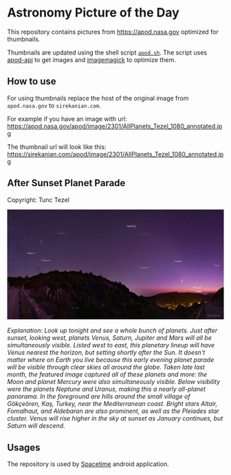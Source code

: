 # Astronomy Picture of the Day

This repository contains pictures from https://apod.nasa.gov optimized for thumbnails.

Thumbnails are updated using the shell script [`apod.sh`](apod.sh). The script
uses [apod-api](https://github.com/nasa/apod-api) to get images and [imagemagick](https://imagemagick.org) to
optimize them.

## How to use

For using thumbnails replace the host of the original image from `apod.nasa.gov` to `sirekanian.com`.

For example if you have an image with url:<br>
https://apod.nasa.gov/apod/image/2301/AllPlanets_Tezel_1080_annotated.jpg

The thumbnail url will look like this:<br>
https://sirekanian.com/apod/image/2301/AllPlanets_Tezel_1080_annotated.jpg

## After Sunset Planet Parade

Copyright: Tunc Tezel

[![the picture of the day][1]][2]

_Explanation: Look up tonight and see a whole bunch of planets. Just after sunset, looking west, planets Venus, Saturn, Jupiter and Mars will all be simultaneously visible. Listed west to east, this planetary lineup will have Venus nearest the horizon, but setting shortly after the Sun.  It doesn't matter where on Earth you live because this early evening planet parade will be visible through clear skies all around the globe.  Taken late last month, the featured image captured all of these planets and more: the Moon and planet Mercury were also simultaneously visible.  Below visibility were the planets Neptune and Uranus, making this a nearly all-planet panorama. In the foreground are hills around the small village of Gökçeören, Kaş, Turkey, near the Mediterranean coast.  Bright stars Altair, Fomalhaut, and Aldebaran are also prominent, as well as the Pleiades star cluster. Venus will rise higher in the sky at sunset as January continues, but Saturn will descend._

## Usages

The repository is used by [Spacetime][3] android application.

[1]: image/2301/AllPlanets_Tezel_1080_annotated.jpg

[2]: https://apod.nasa.gov/apod/image/2301/AllPlanets_Tezel_1080_annotated.jpg

[3]: https://github.com/sirekanian/spacetime
